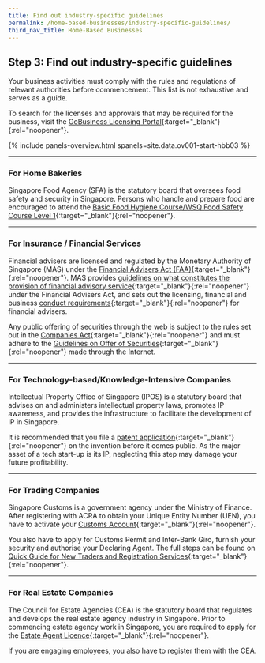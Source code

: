 ```yaml
---
title: Find out industry-specific guidelines
permalink: /home-based-businesses/industry-specific-guidelines/
third_nav_title: Home-Based Businesses
---
```


## Step 3: Find out industry-specific guidelines

Your business activities must comply with the rules and regulations of relevant authorities before commencement. This list is not exhaustive and serves as a guide.

To search for the licenses and approvals that may be required for the business, visit the [GoBusiness Licensing Portal](https://licence1.business.gov.sg/feportal/web/frontier/home){:target="_blank"}{:rel="noopener"}.

{% include panels-overview.html spanels=site.data.ov001-start-hbb03 %}

<hr>

<a name="hbb_bakeries_guidelines"></a>
### For Home Bakeries

Singapore Food Agency (SFA) is the statutory board that oversees food safety and security in Singapore. Persons who handle and prepare food are encouraged to attend the [Basic Food Hygiene Course/WSQ Food Safety Course Level 1](https://www.sfa.gov.sg/docs/default-source/covid/sfa-good-food-hygiene-tips-for-residents-preparing-food-under-hdb-ura-guidelines.pdf){:target="_blank"}{:rel="noopener"}.

<hr>

<a name="hbb_insur_fin_services_guidelines"></a>
### For Insurance / Financial Services

Financial advisers are licensed and regulated by the Monetary Authority of Singapore (MAS) under the [Financial Advisers Act (FAA)](){:target="_blank"}{:rel="noopener"}. MAS provides [guidelines on what constitutes the provision of financial advisory service](https://www.mas.gov.sg/regulation/guidelines/guidelines-on-provision-of-financial-advisory-service){:target="_blank"}{:rel="noopener"} under the Financial Advisers Act, and sets out the licensing, financial and business [conduct requirements](https://www.mas.gov.sg/regulation/regulations/financial-advisers-regulations){:target="_blank"}{:rel="noopener"} for financial advisers.

Any public offering of securities through the web is subject to the rules set out in the [Companies Act](https://sso.agc.gov.sg/Act/CoA1967){:target="_blank"}{:rel="noopener"} and must adhere to the [Guidelines on Offer of Securities](https://www.mas.gov.sg/regulation/guidelines/guidelines-on-electronic-offers-of-securities-securities-based-derivatives-contracts-or-units-in-cis){:target="_blank"}{:rel="noopener"} made through the Internet.

<hr>

<a name="hbb_tech_or_knowledge_intensive_coy_guidelines"></a>
### For Technology-based/Knowledge-Intensive Companies

Intellectual Property Office of Singapore (IPOS) is a statutory board that advises on and administers intellectual property laws, promotes IP awareness, and provides the infrastructure to facilitate the development of IP in Singapore.

It is recommended that you file a [patent application](){:target="_blank"}{:rel="noopener"} on the invention before it comes public. As the major asset of a tech start-up is its IP, neglecting this step may damage your future profitability.

<hr>

<a name="hbb_trading_coy_guidelines"></a>
### For Trading Companies

Singapore Customs is a government agency under the Ministry of Finance. After registering with ACRA to obtain your Unique Entity Number (UEN), you have to activate your [Customs Account](){:target="_blank"}{:rel="noopener"}. 

You also have to apply for Customs Permit and Inter-Bank Giro, furnish your security and authorise your Declaring Agent. The full steps can be found on [Quick Guide for New Traders and Registration Services](https://www.customs.gov.sg/businesses/new-traders-and-registration-services/overview){:target="_blank"}{:rel="noopener"}.

<hr>

<a name="hbb_real_estate_coy_guidelines"></a>
### For Real Estate Companies

The Council for Estate Agencies (CEA) is the statutory board that regulates and develops the real estate agency industry in Singapore. Prior to commencing estate agency work in Singapore, you are required to apply for the [Estate Agent Licence](https://www.cea.gov.sg/professionals/estate-agents-licensing-matters/apply-for-estate-agent-licence){:target="_blank"}{:rel="noopener"}.

If you are engaging employees, you also have to register them with the CEA.
